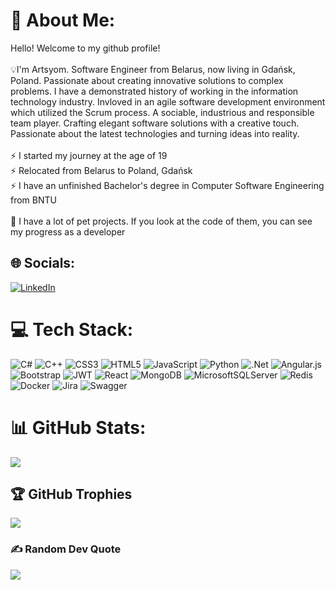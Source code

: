 # 💫 About Me:
Hello! Welcome to my github profile!<br><br>💡I'm Artsyom. Software Engineer from Belarus, now living in Gdańsk, Poland. Passionate about creating innovative solutions to complex problems. 
I have a demonstrated history of working in the information technology industry. Invloved in an agile software development environment which utilized the Scrum process. A sociable, industrious and responsible team player. Crafting elegant software solutions with a creative touch. Passionate about the latest technologies and turning ideas into reality.<br><br>⚡ I started my journey at the age of 19<br>⚡ Relocated from Belarus to Poland, Gdańsk<br>⚡ I have an unfinished Bachelor's degree in Computer Software Engineering from BNTU <br/><br/> 📑 I have a lot of pet projects. If you look at the code of them, you can see my progress as a developer


## 🌐 Socials:
[![LinkedIn](https://img.shields.io/badge/LinkedIn-%230077B5.svg?logo=linkedin&logoColor=white)](https://linkedin.com/in/artyom-kolosov/) 

# 💻 Tech Stack:
![C#](https://img.shields.io/badge/c%23-%23239120.svg?style=for-the-badge&logo=c-sharp&logoColor=white) ![C++](https://img.shields.io/badge/c++-%2300599C.svg?style=for-the-badge&logo=c%2B%2B&logoColor=white) ![CSS3](https://img.shields.io/badge/css3-%231572B6.svg?style=for-the-badge&logo=css3&logoColor=white) ![HTML5](https://img.shields.io/badge/html5-%23E34F26.svg?style=for-the-badge&logo=html5&logoColor=white) ![JavaScript](https://img.shields.io/badge/javascript-%23323330.svg?style=for-the-badge&logo=javascript&logoColor=%23F7DF1E) ![Python](https://img.shields.io/badge/python-3670A0?style=for-the-badge&logo=python&logoColor=ffdd54) ![.Net](https://img.shields.io/badge/.NET-5C2D91?style=for-the-badge&logo=.net&logoColor=white) ![Angular.js](https://img.shields.io/badge/angular.js-%23E23237.svg?style=for-the-badge&logo=angularjs&logoColor=white) ![Bootstrap](https://img.shields.io/badge/bootstrap-%23563D7C.svg?style=for-the-badge&logo=bootstrap&logoColor=white) ![JWT](https://img.shields.io/badge/JWT-black?style=for-the-badge&logo=JSON%20web%20tokens) ![React](https://img.shields.io/badge/react-%2320232a.svg?style=for-the-badge&logo=react&logoColor=%2361DAFB) ![MongoDB](https://img.shields.io/badge/MongoDB-%234ea94b.svg?style=for-the-badge&logo=mongodb&logoColor=white) ![MicrosoftSQLServer](https://img.shields.io/badge/Microsoft%20SQL%20Sever-CC2927?style=for-the-badge&logo=microsoft%20sql%20server&logoColor=white) ![Redis](https://img.shields.io/badge/redis-%23DD0031.svg?style=for-the-badge&logo=redis&logoColor=white) ![Docker](https://img.shields.io/badge/docker-%230db7ed.svg?style=for-the-badge&logo=docker&logoColor=white) ![Jira](https://img.shields.io/badge/jira-%230A0FFF.svg?style=for-the-badge&logo=jira&logoColor=white) ![Swagger](https://img.shields.io/badge/-Swagger-%23Clojure?style=for-the-badge&logo=swagger&logoColor=white)
# 📊 GitHub Stats:
![](https://githu-readme-streak-stats.herokuapp.com/?user=ArtyomKolosov2&theme=dark&hide_border=false)<br/>

## 🏆 GitHub Trophies
![](https://github-profile-trophy.vercel.app/?username=ArtyomKolosov2&theme=onedark&no-frame=true&no-bg=true&column=7)

### ✍️ Random Dev Quote
![](https://quotes-github-readme.vercel.app/api?type=horizontal&theme=radical)
